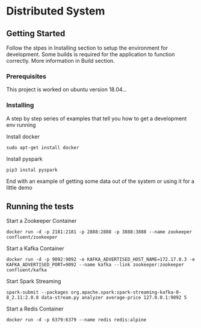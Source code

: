 # Distributed System

## Getting Started

Follow the stpes in Installing section to setup the environment for development. Some builds is required for the application to function correctly. More information in Build section.

### Prerequisites

This project is worked on ubuntu version 18.04...

### Installing

A step by step series of examples that tell you how to get a development env running

Install docker
```
sudo apt-get install docker
```

Install pyspark
```
pip3 instal pyspark
```

End with an example of getting some data out of the system or using it for a little demo

## Running the tests

Start a Zookeeper Container
```
docker run -d -p 2181:2181 -p 2888:2888 -p 3888:3888 --name zookeeper confluent/zookeeper
```

Start a Kafka Container
```
docker run -d -p 9092:9092 -e KAFKA_ADVERTISED_HOST_NAME=172.17.0.3 -e KAFKA_ADVERTISED_PORT=9092 --name kafka --link zookeeper:zookeeper confluent/kafka
```

Start Spark Streaming
```
spark-submit --packages org.apache.spark:spark-streaming-kafka-0-8_2.11:2.0.0 data-stream.py analyzer average-price 127.0.0.1:9092 5
```

Start a Redis Container
```
docker run -d -p 6379:6379 --name redis redis:alpine
```
